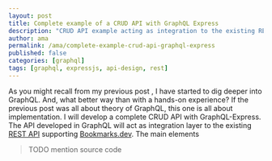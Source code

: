 ```yaml
---
layout: post
title: Complete example of a CRUD API with GraphQL Express
description: "CRUD API example acting as integration to the existing REST API supporting Bookmarks.dev"
author: ama
permalink: /ama/complete-example-crud-api-graphql-express
published: false
categories: [graphql]
tags: [graphql, expressjs, api-design, rest]
---
```


As you might recall from my previous post [](), I have started to dig deeper into GraphQL. And, what better way than
with a hands-on experience? If the previous post was all about theory of GraphQL, this one is all about implementation.
I will develop a complete CRUD API with GraphQL-Express. The API developed in GraphQL will act as integration layer
to the existing [REST API](https://www.bookmarks.dev/api/docs/) supporting [Bookmarks.dev](https://wwww.bookmarks.dev). The main elements

> TODO mention source code
